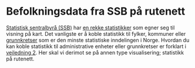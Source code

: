 # Befolkningsdata fra SSB på rutenett

<a href="http://www.ssb.no/">Statistisk sentralbyrå (SSB)</a> har <a href="http://data.ssb.no/api/">en rekke statistikker</a> som egner seg til visning på kart. Det vanligste er å koble statistikk til fylker, kommuner eller <a href="http://kartverket.no/Kart/Kartdata/Grenser/Produktark-for-grunnkretser/">grunnkretser</a> som er den minste statistiske inndelingen i Norge. Hvordan du kan koble statistikk til administrative enheter eller grunnkretser er forklart i <a href="https://github.com/GeoForum/veiledning02">veiledning 2</a>. Her skal vi derimot se på annen type visualisering; statistikk på rutenett. 


 
 






